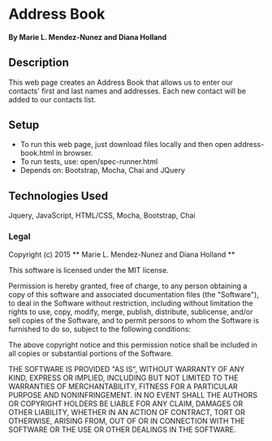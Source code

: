 # Address Book

#### By Marie L. Mendez-Nunez and Diana Holland

## Description
This web page creates an Address Book that allows us to enter our contacts' first and last names and addresses. Each new contact will be added to our contacts list.

## Setup
* To run this web page, just download files locally and then open address-book.html in browser.
* To run tests, use: open/spec-runner.html
* Depends on: Bootstrap, Mocha, Chai and JQuery

## Technologies Used

Jquery, JavaScript, HTML/CSS, Mocha, Bootstrap, Chai

### Legal

Copyright (c) 2015 ** Marie L. Mendez-Nunez and Diana Holland **

This software is licensed under the MIT license.

Permission is hereby granted, free of charge, to any person obtaining a copy
of this software and associated documentation files (the "Software"), to deal
in the Software without restriction, including without limitation the rights
to use, copy, modify, merge, publish, distribute, sublicense, and/or sell
copies of the Software, and to permit persons to whom the Software is
furnished to do so, subject to the following conditions:

The above copyright notice and this permission notice shall be included in
all copies or substantial portions of the Software.

THE SOFTWARE IS PROVIDED "AS IS", WITHOUT WARRANTY OF ANY KIND, EXPRESS OR
IMPLIED, INCLUDING BUT NOT LIMITED TO THE WARRANTIES OF MERCHANTABILITY,
FITNESS FOR A PARTICULAR PURPOSE AND NONINFRINGEMENT. IN NO EVENT SHALL THE
AUTHORS OR COPYRIGHT HOLDERS BE LIABLE FOR ANY CLAIM, DAMAGES OR OTHER
LIABILITY, WHETHER IN AN ACTION OF CONTRACT, TORT OR OTHERWISE, ARISING FROM,
OUT OF OR IN CONNECTION WITH THE SOFTWARE OR THE USE OR OTHER DEALINGS IN
THE SOFTWARE.
